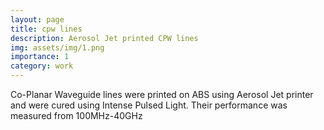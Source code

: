 ```yaml
---
layout: page
title: cpw lines
description: Aerosol Jet printed CPW lines
img: assets/img/1.png
importance: 1
category: work
---
```


Co-Planar Waveguide lines were printed on ABS using Aerosol Jet printer and were cured using Intense Pulsed Light. Their performance was measured from 100MHz-40GHz

